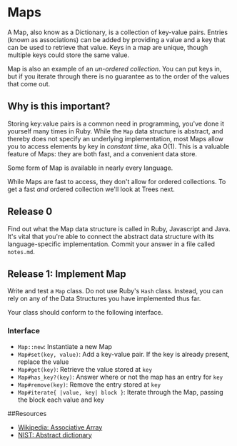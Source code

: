 # Maps

A Map, also know as a Dictionary, is a collection of key-value pairs. Entries (known as associations) can be added by providing a value and a key that can be used to retrieve that value. Keys in a map are unique, though multiple keys could store the same value.

Map is also an example of an _un-ordered collection_. You can put keys in, but if you iterate through there is no guarantee as to the order of the values that come out.

## Why is this important?

Storing key:value pairs is a common need in programming, you've done it yourself many times in Ruby. While the `Map` data structure is abstract, and thereby does not specify an underlying implementation, most Maps allow you to access elements by key in _constant time_, aka O(1). This is a valuable feature of Maps: they are both fast, and a convenient data store.

Some form of Map is available in nearly every language.

While Maps are fast to access, they don't allow for ordered collections. To get a fast _and_ ordered collection we'll look at Trees next.

## Release 0

Find out what the Map data structure is called in Ruby, Javascript and Java. It's vital that you're able to connect the abstract data structure with its language-specific implementation. Commit your answer in a file called `notes.md`.

## Release 1: Implement Map

Write and test a `Map` class. Do not use Ruby's `Hash` class. Instead, you can rely on any of the Data Structures you have implemented thus far.

Your class should conform to the following interface.

### Interface
- `Map::new`: Instantiate a new Map
- `Map#set(key, value)`: Add a key-value pair. If the key is already present, replace the value
- `Map#get(key)`: Retrieve the value stored at `key`
- `Map#has_key?(key)`: Answer where or not the map has an entry for `key`
- `Map#remove(key)`: Remove the entry stored at `key`
- `Map#iterate{ |value, key| block }`: Iterate through the Map, passing the block each value and key

##Resources

* [Wikipedia: Associative Array](http://en.wikipedia.org/wiki/Associative_array)
* [NIST: Abstract dictionary](http://xlinux.nist.gov/dads//HTML/dictionary.html)
